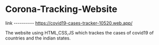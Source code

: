 # Corona-Tracking-Website
link ----------
https://covid19-cases-tracker-10520.web.app/

The website using HTML,CSS,JS which trackes the cases of covid19 of countries and the indian states.
